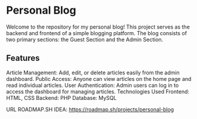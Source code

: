 # Personal Blog
Welcome to the repository for my personal blog! This project serves as the backend and frontend of a simple blogging platform. The blog consists of two primary sections: the Guest Section and the Admin Section. 

## Features
Article Management: Add, edit, or delete articles easily from the admin dashboard.
Public Access: Anyone can view articles on the home page and read individual articles.
User Authentication: Admin users can log in to access the dashboard for managing articles.
Technologies Used
Frontend: HTML, CSS
Backend: PHP
Database: MySQL

URL ROADMAP.SH IDEA: https://roadmap.sh/projects/personal-blog
